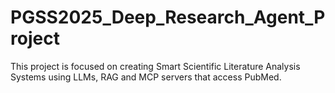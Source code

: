 # PGSS2025_Deep_Research_Agent_Project
This project is focused on creating Smart Scientific Literature Analysis Systems using LLMs, RAG and MCP servers that access PubMed.

